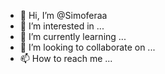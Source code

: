 - 👋 Hi, I’m @Simoferaa
- 👀 I’m interested in ...
- 🌱 I’m currently learning ...
- 💞️ I’m looking to collaborate on ...
- 📫 How to reach me ...

<!---
Simoferaa/Simoferaa is a ✨ special ✨ repository because its `README.md` (this file) appears on your GitHub profile.
You can click the Preview link to take a look at your changes.
--->
